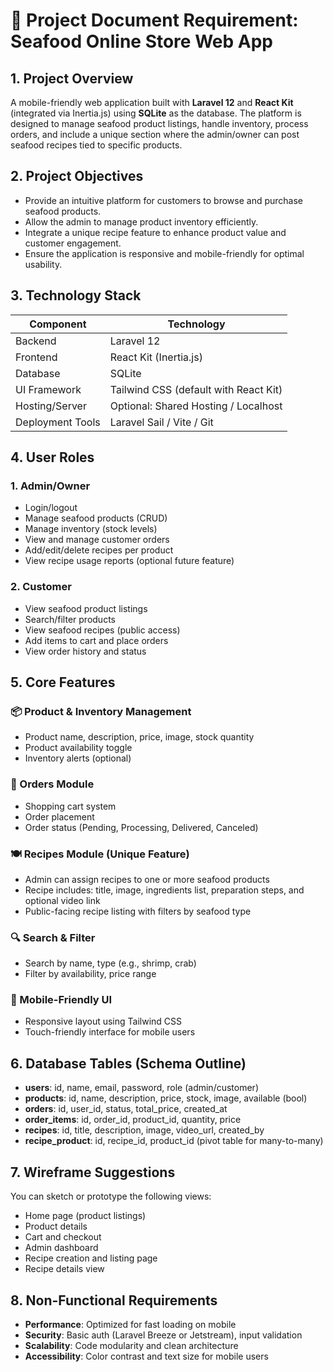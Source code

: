 
# 📄 Project Document Requirement: Seafood Online Store Web App

## 1. Project Overview
A mobile-friendly web application built with **Laravel 12** and **React Kit** (integrated via Inertia.js) using **SQLite** as the database. The platform is designed to manage seafood product listings, handle inventory, process orders, and include a unique section where the admin/owner can post seafood recipes tied to specific products.

## 2. Project Objectives
- Provide an intuitive platform for customers to browse and purchase seafood products.
- Allow the admin to manage product inventory efficiently.
- Integrate a unique recipe feature to enhance product value and customer engagement.
- Ensure the application is responsive and mobile-friendly for optimal usability.

## 3. Technology Stack
| Component         | Technology               |
|------------------|--------------------------|
| Backend          | Laravel 12               |
| Frontend         | React Kit (Inertia.js)   |
| Database         | SQLite                   |
| UI Framework     | Tailwind CSS (default with React Kit) |
| Hosting/Server   | Optional: Shared Hosting / Localhost |
| Deployment Tools | Laravel Sail / Vite / Git |

## 4. User Roles

### 1. Admin/Owner
- Login/logout
- Manage seafood products (CRUD)
- Manage inventory (stock levels)
- View and manage customer orders
- Add/edit/delete recipes per product
- View recipe usage reports (optional future feature)

### 2. Customer
- View seafood product listings
- Search/filter products
- View seafood recipes (public access)
- Add items to cart and place orders
- View order history and status

## 5. Core Features

### 📦 Product & Inventory Management
- Product name, description, price, image, stock quantity
- Product availability toggle
- Inventory alerts (optional)

### 🧾 Orders Module
- Shopping cart system
- Order placement
- Order status (Pending, Processing, Delivered, Canceled)

### 🍽️ Recipes Module (Unique Feature)
- Admin can assign recipes to one or more seafood products
- Recipe includes: title, image, ingredients list, preparation steps, and optional video link
- Public-facing recipe listing with filters by seafood type

### 🔍 Search & Filter
- Search by name, type (e.g., shrimp, crab)
- Filter by availability, price range

### 📱 Mobile-Friendly UI
- Responsive layout using Tailwind CSS
- Touch-friendly interface for mobile users

## 6. Database Tables (Schema Outline)
- **users**: id, name, email, password, role (admin/customer)
- **products**: id, name, description, price, stock, image, available (bool)
- **orders**: id, user_id, status, total_price, created_at
- **order_items**: id, order_id, product_id, quantity, price
- **recipes**: id, title, description, image, video_url, created_by
- **recipe_product**: id, recipe_id, product_id (pivot table for many-to-many)

## 7. Wireframe Suggestions
You can sketch or prototype the following views:
- Home page (product listings)
- Product details
- Cart and checkout
- Admin dashboard
- Recipe creation and listing page
- Recipe details view

## 8. Non-Functional Requirements
- **Performance**: Optimized for fast loading on mobile
- **Security**: Basic auth (Laravel Breeze or Jetstream), input validation
- **Scalability**: Code modularity and clean architecture
- **Accessibility**: Color contrast and text size for mobile users
